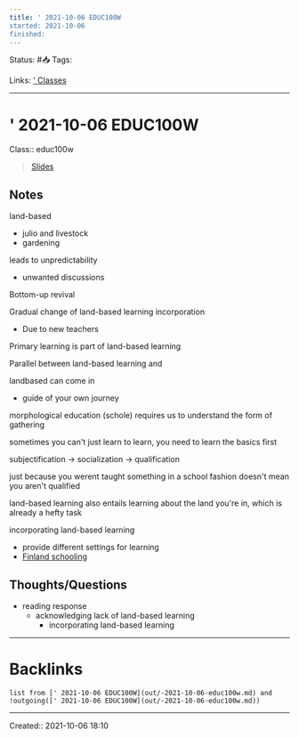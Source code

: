 ```yaml
---
title: ' 2021-10-06 EDUC100W
started: 2021-10-06 
finished:
---
```

Status: #📥
Tags: 

Links: [' Classes](out/-classes.md)
___
# ' 2021-10-06 EDUC100W
Class:: educ100w
> [Slides]()
## Notes
land-based
- julio and livestock
- gardening

leads to unpredictability
- unwanted discussions

Bottom-up revival

Gradual change of land-based learning incorporation
- Due to new teachers

Primary learning is part of land-based learning

Parallel between land-based learning and 

landbased can come in 
- guide of your own journey

morphological education (schole) requires us to understand the form of gathering 

sometimes you can't just learn to learn, you need to learn the basics first

subjectification -> socialization -> qualification

just because you werent taught something in a school fashion doesn't mean you aren't qualified


land-based learning also entails learning about the land you're in, which is already a hefty task

incorporating land-based learning
- provide different settings for learning
- [Finland schooling](out/finland-schooling.md)
## Thoughts/Questions
- reading response
	- acknowledging lack of land-based learning
		- incorporating land-based learning
___
# Backlinks
```dataview
list from [' 2021-10-06 EDUC100W](out/-2021-10-06-educ100w.md) and !outgoing([' 2021-10-06 EDUC100W](out/-2021-10-06-educ100w.md))
```
___

Created:: 2021-10-06 18:10
